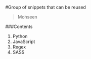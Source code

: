 #Group of snippets that can be reused
> Mohseen

###Contents
1. Python
2. JavaScript
3. Regex
4. SASS
